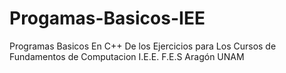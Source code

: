 # Progamas-Basicos-IEE
Programas Basicos En C++ De los Ejercicios para Los Cursos de Fundamentos de Computacion I.E.E. F.E.S Aragón UNAM 
